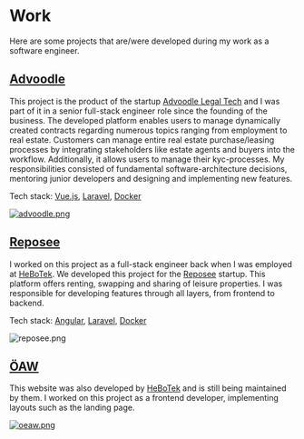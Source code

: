 # Work

Here are some projects that are/were developed during my work as a software engineer.

## [Advoodle](https://realty.advoodle.com/)

This project is the product of the startup [Advoodle Legal Tech](https://advoodle.com) and I was part of it in a senior full-stack engineer role since the founding of the business. 
The developed platform enables users to manage dynamically created contracts regarding numerous topics ranging from employment to real estate. Customers can manage entire real estate purchase/leasing processes by integrating stakeholders like estate agents and buyers into the workflow. Additionally, it allows users to manage their kyc-processes.
My responsibilities consisted of fundamental software-architecture decisions, mentoring junior developers and designing and implementing new features.

Tech stack: [Vue.js](https://vuejs.org/), [Laravel](https://laravel.com/), [Docker](https://www.docker.com/)

[![advoodle.png](https://api.danielkaufmann.at/uploads/advoodle_e2d08db8e4.png)](https://realty.advoodle.com)

## [Reposee](https://my.reposee.com/)

I worked on this project as a full-stack engineer back when I was employed at [HeBoTek](https://www.hebotek.at/home/). We developed this project for the [Reposee](https://www.reposee.com/) startup. This platform offers renting, swapping and sharing of leisure properties. I was responsible for developing features through all layers, from frontend to backend.

Tech stack: [Angular](https://angular.io/), [Laravel](https://laravel.com/), [Docker](https://www.docker.com/)

![reposee.png](https://api.danielkaufmann.at/uploads/reposee_647eb58ffd.png)

## [ÖAW](https://www.oeaw.ac.at/oesterreichische-akademie-der-wissenschaften)

This website was also developed by [HeBoTek](https://www.hebotek.at/home/) and is still being maintained by them. I worked on this project as a frontend developer, implementing layouts such as the landing page.

[![oeaw.png](https://api.danielkaufmann.at/uploads/oeaw_82b85bcc94.png?updated_at=2023-03-08T12:37:24.039Z)](https://www.oeaw.ac.at/oesterreichische-akademie-der-wissenschaften)